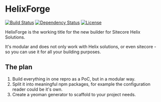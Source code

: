 # HelixForge
[![Build Status](https://img.shields.io/appveyor/ci/Saturate/HelixForge.svg?style=flat-square)](https://ci.appveyor.com/project/Saturate/HelixForge)
[![Dependency Status](https://img.shields.io/david/Saturate/HelixForge.svg?style=flat-square)](https://david-dm.org/Saturate/HelixForge)
[![License](https://img.shields.io/npm/l/generator-helix.svg?style=flat-square)](https://github.com/Saturate/HelixForge/blob/master/LICENSE)

HelixForge is the working title for the new builder for Sitecore Helix Solutions.

It's modular and does not only work with Helix solutions, or even sitecore - so you can use it for all your building purposes.

## The plan

1. Build everything in one repro as a PoC, but in a modular way.
2. Split it into meaningful npm packages, for example the configuration reader could be it's own.
3. Create a yeoman generator to scaffold to your project needs.
